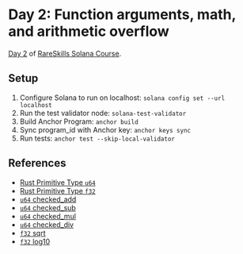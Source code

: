 # Day 2: Function arguments, math, and arithmetic overflow

[Day 2](https://www.rareskills.io/post/rust-arithmetic-operators) of [RareSkills Solana Course](https://www.rareskills.io/solana-tutorial).

## Setup

1. Configure Solana to run on localhost: `solana config set --url localhost`
2. Run the test validator node: `solana-test-validator`
3. Build Anchor Program: `anchor build`
4. Sync program_id with Anchor key: `anchor keys sync`
5. Run tests: `anchor test --skip-local-validator`

## References

- [Rust Primitive Type `u64`](https://doc.rust-lang.org/std/primitive.u64.html)
- [Rust Primitive Type `f32`](https://doc.rust-lang.org/std/primitive.f32.html)
- [`u64` checked_add](https://doc.rust-lang.org/std/primitive.u64.html#method.checked_add)
- [`u64` checked_sub](https://doc.rust-lang.org/std/primitive.u64.html#method.checked_sub)
- [`u64` checked_mul](https://doc.rust-lang.org/std/primitive.u64.html#method.checked_mul)
- [`u64` checked_div](https://doc.rust-lang.org/std/primitive.u64.html#method.checked_div)
- [`f32` sqrt](https://doc.rust-lang.org/std/primitive.f32.html#method.sqrt)
- [`f32` log10](https://doc.rust-lang.org/std/primitive.f32.html#method.log10)
